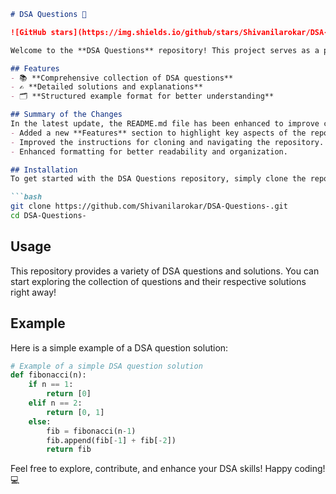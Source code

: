 ```markdown
# DSA Questions 🚀

![GitHub stars](https://img.shields.io/github/stars/Shivanilarokar/DSA-Questions-?style=social) ![Forks](https://img.shields.io/github/forks/Shivanilarokar/DSA-Questions-?style=social)

Welcome to the **DSA Questions** repository! This project serves as a platform for developers and learners to practice and enhance their skills in Data Structures and Algorithms (DSA). This repository is designed to help you improve your understanding of various data structures and algorithms through a collection of questions and solutions.

## Features
- 📚 **Comprehensive collection of DSA questions**
- ✍️ **Detailed solutions and explanations**
- 🗂️ **Structured example format for better understanding**

## Summary of the Changes
In the latest update, the README.md file has been enhanced to improve clarity and usability. The following changes were made:
- Added a new **Features** section to highlight key aspects of the repository.
- Improved the instructions for cloning and navigating the repository.
- Enhanced formatting for better readability and organization.

## Installation
To get started with the DSA Questions repository, simply clone the repository to your local machine:

```bash
git clone https://github.com/Shivanilarokar/DSA-Questions-.git
cd DSA-Questions-
```

## Usage
This repository provides a variety of DSA questions and solutions. You can start exploring the collection of questions and their respective solutions right away!

## Example
Here is a simple example of a DSA question solution:

```python
# Example of a simple DSA question solution
def fibonacci(n):
    if n == 1:
        return [0]
    elif n == 2:
        return [0, 1]
    else:
        fib = fibonacci(n-1)
        fib.append(fib[-1] + fib[-2])
        return fib
```

Feel free to explore, contribute, and enhance your DSA skills! Happy coding! 💻
```